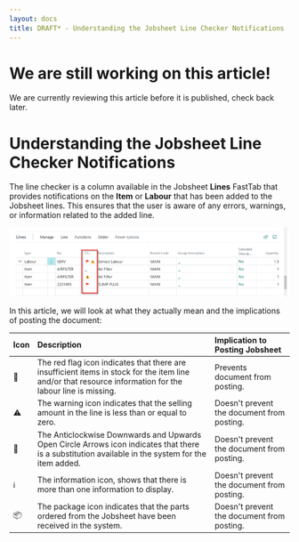 ```yaml
---
layout: docs
title: DRAFT* - Understanding the Jobsheet Line Checker Notifications
---
```


<a name="top"></a>

# We are still working on this article!
We are currently reviewing this article before it is published, check back later.

# Understanding the Jobsheet Line Checker Notifications
The line checker is a column available in the Jobsheet **Lines** FastTab that provides notifications on the **Item** or **Labour** that has been added to the Jobsheet lines. This ensures that the user is aware of any errors, warnings, or information related to the added line. 

   ![](media/garagehive-line-checker.png)

In this article, we will look at what they actually mean and the implications of posting the document:

| Icon | Description                                                                                                                                               | Implication to Posting Jobsheet            |
| :--- | :-------------------------------------------------------------------------------------------------------------------------------------------------------- | :----------------------------------------- |
| 🚩    | The red flag icon indicates that there are insufficient items in stock for the item line and/or that resource information for the labour line is missing. | Prevents document from posting.            |
| ⚠️    | The warning icon indicates that the selling amount in the line is less than or equal to zero.                                                             | Doesn't prevent the document from posting. |
| 🔁    | The Anticlockwise Downwards and Upwards Open Circle Arrows icon indicates that there is a substitution available in the system for the item added.        | Doesn't prevent the document from posting. |
| ℹ️    | The information icon, shows that there is more than one information to display.                                                                           | Doesn't prevent the document from posting. |
| 📦    | The package icon indicates that the parts ordered from the Jobsheet have been received in the system.                                                     | Doesn't prevent the document from posting. |


